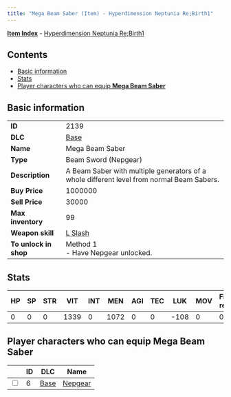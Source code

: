 ```yaml
---
title: "Mega Beam Saber (Item) - Hyperdimension Neptunia Re;Birth1"
---
```


[**Item Index**](/neptunia/rb1/item/index.html) - [Hyperdimension Neptunia Re;Birth1](/neptunia/rb1)

## Contents

- [Basic information](#basic-information)
- [Stats](#stats)
- [Player characters who can equip **Mega Beam Saber**](#player-characters-who-can-equip-mega-beam-saber)

## Basic information

|   |   |
| -- | -- |
| **ID** | 2139 |
| **DLC** | [Base](/neptunia/rb1/dlc/1-base.html) |
| **Name** | Mega Beam Saber |
| **Type** | Beam Sword (Nepgear) |
| **Description** | A Beam Saber with multiple generators of a whole different level from normal Beam Sabers. |
| **Buy Price** | 1000000 |
| **Sell Price** | 30000 |
| **Max inventory** | 99 |
| **Weapon skill** | [L Slash](/neptunia/rb1/skill/1-1002-l-slash.html) |
| **To unlock in shop** | Method 1<br />- Have Nepgear unlocked. |


## Stats

| HP | SP | STR | VIT | INT | MEN | AGI | TEC | LUK | MOV | Fire res. | Ice res. | Wind res. | Lightning res. |
| -- | -- | --- | --- | --- | --- | --- | --- | --- | --- | --------- | -------- | --------- | -------------- |
| 0 | 0 | 0 | 1339 | 0 | 1072 | 0 | 0 | -108 | 0 | 0 | 0 | 0 | 0 |


## Player characters who can equip **Mega Beam Saber**

|    | ID | DLC | Name |
| -- | -- | --- | ---- |
| <input type="checkbox" id="rb1-player-1-6" class="trackbox" /> | 6 | [Base](/neptunia/rb1/dlc/1-base.html) | [Nepgear](/neptunia/rb1/player/1-6-nepgear.html) |
